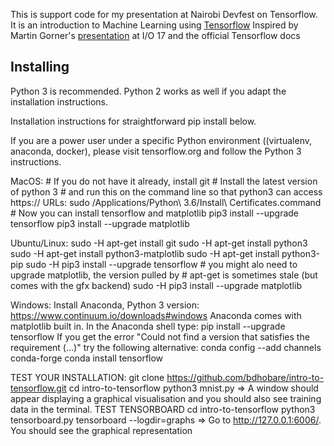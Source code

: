 This is support code for my presentation at Nairobi Devfest on Tensorflow.
It is an introduction to Machine Learning using [Tensorflow](https://www.tensorflow.org)
Inspired by Martin Gorner's [presentation](https://codelabs.developers.google.com/codelabs/cloud-tensorflow-mnist/) at I/O 17 and the official Tensorflow docs

## Installing

Python 3 is recommended. Python 2 works as well if you adapt the installation instructions.

Installation instructions for straightforward pip install below.

If you are a power user under a specific Python environment ((virtualenv, anaconda,
docker), please visit tensorflow.org and follow the Python 3 instructions.

MacOS:
	# If you do not have it already, install git
	# Install the latest version of python 3
	# and run this on the command line so that python3 can access https:// URLs:
	sudo /Applications/Python\ 3.6/Install\ Certificates.command
	# Now you can install tensorflow and matplotlib
	pip3 install --upgrade tensorflow
	pip3 install --upgrade matplotlib

Ubuntu/Linux:
	sudo -H apt-get install git
	sudo -H apt-get install python3
	sudo -H apt-get install python3-matplotlib
	sudo -H apt-get install python3-pip
	sudo -H pip3 install --upgrade tensorflow
	# you might alo need to upgrade matplotlib, the version pulled by
	# apt-get is sometimes stale (but comes with the gfx backend)
	sudo -H pip3 install --upgrade matplotlib

Windows:
	Install Anaconda, Python 3 version: https://www.continuum.io/downloads#windows
	Anaconda comes with matplotlib built in.
	In the Anaconda shell type: pip install --upgrade tensorflow
		If you get the error "Could not find a version that satisfies the requirement (...)" try the following alternative:
		conda config --add channels conda-forge
		conda install tensorflow

TEST YOUR INSTALLATION:
    git clone https://github.com/bdhobare/intro-to-tensorflow.git
    cd intro-to-tensorflow
    python3 mnist.py
    => A window should appear displaying a graphical visualisation and you should also see training data in the terminal.
TEST TENSORBOARD
    cd intro-to-tensorflow
    python3 tensorboard.py
    tensorboard --logdir=graphs
    => Go to http://127.0.0.1:6006/. You should see the graphical representation
